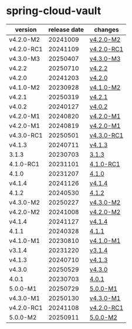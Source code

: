 # spring-cloud-vault	


|version|release date|changes|
|---|---|---|
|v4.2.0-M2|20241009|[v4.2.0-M2](./v4.2.0-M2-20241009.md)|
|v4.2.0-RC1|20241109|[v4.2.0-RC1](./v4.2.0-RC1-20241109.md)|
|v4.3.0-M3|20250407|[v4.3.0-M3](./v4.3.0-M3-20250407.md)|
|v4.2.2|20250710|[v4.2.2](./v4.2.2-20250710.md)|
|v4.2.0|20241203|[v4.2.0](./v4.2.0-20241203.md)|
|v4.1.0-M2|20230928|[v4.1.0-M2](./v4.1.0-M2-20230928.md)|
|v4.2.1|20250319|[v4.2.1](./v4.2.1-20250319.md)|
|v4.0.2|20240127|[v4.0.2](./v4.0.2-20240127.md)|
|v4.2.0-M1|20240820|[v4.2.0-M1](./v4.2.0-M1-20240820.md)|
|v4.2.0-M1|20240819|[v4.2.0-M1](./v4.2.0-M1-20240819.md)|
|v4.3.0-RC1|20250501|[v4.3.0-RC1](./v4.3.0-RC1-20250501.md)|
|v4.1.3|20240711|[v4.1.3](./v4.1.3-20240711.md)|
|3.1.3|20230703|[3.1.3](./3.1.3-20230703.md)|
|4.1.0-RC1|20231101|[4.1.0-RC1](./4.1.0-RC1-20231101.md)|
|4.1.0|20231207|[4.1.0](./4.1.0-20231207.md)|
|v4.1.4|20241126|[v4.1.4](./v4.1.4-20241126.md)|
|4.1.2|20240530|[4.1.2](./4.1.2-20240530.md)|
|v4.3.0-M2|20250227|[v4.3.0-M2](./v4.3.0-M2-20250227.md)|
|v4.2.0-M2|20241008|[v4.2.0-M2](./v4.2.0-M2-20241008.md)|
|v4.1.4|20241127|[v4.1.4](./v4.1.4-20241127.md)|
|4.1.1|20240328|[4.1.1](./4.1.1-20240328.md)|
|v4.1.0-M1|20230810|[v4.1.0-M1](./v4.1.0-M1-20230810.md)|
|v3.1.4|20231220|[v3.1.4](./v3.1.4-20231220.md)|
|v4.1.3|20240710|[v4.1.3](./v4.1.3-20240710.md)|
|v4.3.0|20250529|[v4.3.0](./v4.3.0-20250529.md)|
|4.0.1|20230703|[4.0.1](./4.0.1-20230703.md)|
|5.0.0-M1|20250729|[5.0.0-M1](./5.0.0-M1-20250729.md)|
|v4.3.0-M1|20250130|[v4.3.0-M1](./v4.3.0-M1-20250130.md)|
|v4.2.0-RC1|20241108|[v4.2.0-RC1](./v4.2.0-RC1-20241108.md)|
|5.0.0-M2|20250911|[5.0.0-M2](./5.0.0-M2-20250911.md)|
